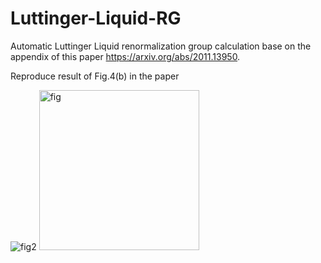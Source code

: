 # Luttinger-Liquid-RG
Automatic Luttinger Liquid renormalization group calculation base on the appendix of this paper https://arxiv.org/abs/2011.13950.

Reproduce result of Fig.4(b) in the paper

![fig2](https://github.com/WandaHou/Luttinger-Liquid-RG/assets/62445167/e6a8b854-cb04-48ec-90d2-f476988808da)
<img width="256" alt="fig" src="https://github.com/WandaHou/Luttinger-Liquid-RG/assets/62445167/f55def89-f609-4ff7-9ecb-ebe94c9016e6">


